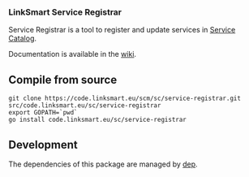 ### LinkSmart Service Registrar
Service Registrar is a tool to register and update services in [Service Catalog](https://docs.linksmart.eu/SC). 

Documentation is available in the [wiki](https://docs.linksmart.eu/display/SC/Service+Registrar).


## Compile from source
```
git clone https://code.linksmart.eu/scm/sc/service-registrar.git src/code.linksmart.eu/sc/service-registrar
export GOPATH=`pwd`
go install code.linksmart.eu/sc/service-registrar
```

## Development
The dependencies of this package are managed by [dep](https://github.com/golang/dep).
